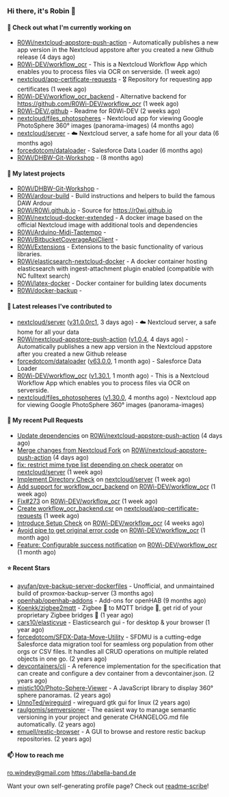 ### Hi there, it's Robin 👋

#### 👷 Check out what I'm currently working on

- [R0Wi/nextcloud-appstore-push-action](https://github.com/R0Wi/nextcloud-appstore-push-action) - Automatically publishes a new app version in the Nextcloud appstore after you created a new Github release (4 days ago)
- [R0Wi-DEV/workflow_ocr](https://github.com/R0Wi-DEV/workflow_ocr) - This is a Nextcloud Workflow App which enables you to process files via OCR on serverside. (1 week ago)
- [nextcloud/app-certificate-requests](https://github.com/nextcloud/app-certificate-requests) - 🎖 Repository for requesting app certificates (1 week ago)
- [R0Wi-DEV/workflow_ocr_backend](https://github.com/R0Wi-DEV/workflow_ocr_backend) - Alternative backend for https://github.com/R0Wi-DEV/workflow_ocr (1 week ago)
- [R0Wi-DEV/.github](https://github.com/R0Wi-DEV/.github) - Readme for R0Wi-DEV (2 weeks ago)
- [nextcloud/files_photospheres](https://github.com/nextcloud/files_photospheres) - Nextcloud app for viewing Google PhotoSphere 360° images (panorama-images) (4 months ago)
- [nextcloud/server](https://github.com/nextcloud/server) - ☁️ Nextcloud server, a safe home for all your data (6 months ago)
- [forcedotcom/dataloader](https://github.com/forcedotcom/dataloader) - Salesforce Data Loader (6 months ago)
- [R0Wi/DHBW-Git-Workshop](https://github.com/R0Wi/DHBW-Git-Workshop) -  (8 months ago)

#### 🌱 My latest projects

- [R0Wi/DHBW-Git-Workshop](https://github.com/R0Wi/DHBW-Git-Workshop) - 
- [R0Wi/ardour-build](https://github.com/R0Wi/ardour-build) - Build instructions and helpers to build the famous DAW Ardour
- [R0Wi/R0Wi.github.io](https://github.com/R0Wi/R0Wi.github.io) - Source for https://r0wi.github.io
- [R0Wi/nextcloud-docker-extended](https://github.com/R0Wi/nextcloud-docker-extended) - A docker image based on the official Nextcloud image with additional tools and dependencies
- [R0Wi/Arduino-Midi-Taptempo](https://github.com/R0Wi/Arduino-Midi-Taptempo) - 
- [R0Wi/BitbucketCoverageApiClient](https://github.com/R0Wi/BitbucketCoverageApiClient) - 
- [R0Wi/Extensions](https://github.com/R0Wi/Extensions) - Extensions to the basic functionality of various libraries.
- [R0Wi/elasticsearch-nextcloud-docker](https://github.com/R0Wi/elasticsearch-nextcloud-docker) - A docker container hosting elasticsearch with ingest-attachment plugin enabled (compatible with NC fulltext search)
- [R0Wi/latex-docker](https://github.com/R0Wi/latex-docker) - Docker container for building latex documents
- [R0Wi/docker-backup](https://github.com/R0Wi/docker-backup) - 

#### 🔭 Latest releases I've contributed to

- [nextcloud/server](https://github.com/nextcloud/server) ([v31.0.0rc1](https://github.com/nextcloud/server/releases/tag/v31.0.0rc1), 3 days ago) - ☁️ Nextcloud server, a safe home for all your data
- [R0Wi/nextcloud-appstore-push-action](https://github.com/R0Wi/nextcloud-appstore-push-action) ([v1.0.4](https://github.com/R0Wi/nextcloud-appstore-push-action/releases/tag/v1.0.4), 4 days ago) - Automatically publishes a new app version in the Nextcloud appstore after you created a new Github release
- [forcedotcom/dataloader](https://github.com/forcedotcom/dataloader) ([v63.0.0](https://github.com/forcedotcom/dataloader/releases/tag/v63.0.0), 1 month ago) - Salesforce Data Loader
- [R0Wi-DEV/workflow_ocr](https://github.com/R0Wi-DEV/workflow_ocr) ([v1.30.1](https://github.com/R0Wi-DEV/workflow_ocr/releases/tag/v1.30.1), 1 month ago) - This is a Nextcloud Workflow App which enables you to process files via OCR on serverside.
- [nextcloud/files_photospheres](https://github.com/nextcloud/files_photospheres) ([v1.30.0](https://github.com/nextcloud/files_photospheres/releases/tag/v1.30.0), 4 months ago) - Nextcloud app for viewing Google PhotoSphere 360° images (panorama-images)

#### 🔨 My recent Pull Requests

- [Update dependencies](https://github.com/R0Wi/nextcloud-appstore-push-action/pull/10) on [R0Wi/nextcloud-appstore-push-action](https://github.com/R0Wi/nextcloud-appstore-push-action) (4 days ago)
- [Merge changes from Nextcloud Fork](https://github.com/R0Wi/nextcloud-appstore-push-action/pull/9) on [R0Wi/nextcloud-appstore-push-action](https://github.com/R0Wi/nextcloud-appstore-push-action) (4 days ago)
- [fix: restrict mime type list depending on check operator](https://github.com/nextcloud/server/pull/50259) on [nextcloud/server](https://github.com/nextcloud/server) (1 week ago)
- [Implement Directory Check](https://github.com/nextcloud/server/pull/50258) on [nextcloud/server](https://github.com/nextcloud/server) (1 week ago)
- [Add support for workflow_ocr_backend](https://github.com/R0Wi-DEV/workflow_ocr/pull/291) on [R0Wi-DEV/workflow_ocr](https://github.com/R0Wi-DEV/workflow_ocr) (1 week ago)
- [Fix#273](https://github.com/R0Wi-DEV/workflow_ocr/pull/290) on [R0Wi-DEV/workflow_ocr](https://github.com/R0Wi-DEV/workflow_ocr) (1 week ago)
- [Create workflow_ocr_backend.csr](https://github.com/nextcloud/app-certificate-requests/pull/756) on [nextcloud/app-certificate-requests](https://github.com/nextcloud/app-certificate-requests) (1 week ago)
- [Introduce Setup Check](https://github.com/R0Wi-DEV/workflow_ocr/pull/289) on [R0Wi-DEV/workflow_ocr](https://github.com/R0Wi-DEV/workflow_ocr) (4 weeks ago)
- [Avoid pipe to get original error code](https://github.com/R0Wi-DEV/workflow_ocr/pull/288) on [R0Wi-DEV/workflow_ocr](https://github.com/R0Wi-DEV/workflow_ocr) (1 month ago)
- [Feature: Configurable success notification](https://github.com/R0Wi-DEV/workflow_ocr/pull/287) on [R0Wi-DEV/workflow_ocr](https://github.com/R0Wi-DEV/workflow_ocr) (1 month ago)

#### ⭐ Recent Stars

- [ayufan/pve-backup-server-dockerfiles](https://github.com/ayufan/pve-backup-server-dockerfiles) - Unofficial, and unmaintained build of proxmox-backup-server (3 months ago)
- [openhab/openhab-addons](https://github.com/openhab/openhab-addons) - Add-ons for openHAB (9 months ago)
- [Koenkk/zigbee2mqtt](https://github.com/Koenkk/zigbee2mqtt) - Zigbee 🐝 to MQTT bridge 🌉, get rid of your proprietary Zigbee bridges 🔨 (1 year ago)
- [cars10/elasticvue](https://github.com/cars10/elasticvue) - Elasticsearch gui - for desktop &amp; your browser (1 year ago)
- [forcedotcom/SFDX-Data-Move-Utility](https://github.com/forcedotcom/SFDX-Data-Move-Utility) - SFDMU is a cutting-edge Salesforce data migration tool for seamless org population from other orgs or CSV files. It handles all CRUD operations on multiple related objects in one go. (2 years ago)
- [devcontainers/cli](https://github.com/devcontainers/cli) - A reference implementation for the specification that can create and configure a dev container from a devcontainer.json. (2 years ago)
- [mistic100/Photo-Sphere-Viewer](https://github.com/mistic100/Photo-Sphere-Viewer) - A JavaScript library to display 360° sphere panoramas. (2 years ago)
- [UnnoTed/wireguird](https://github.com/UnnoTed/wireguird) - wireguard gtk gui for linux (2 years ago)
- [raulgomis/semversioner](https://github.com/raulgomis/semversioner) - The easiest way to manage semantic versioning in your project and generate CHANGELOG.md file automatically. (2 years ago)
- [emuell/restic-browser](https://github.com/emuell/restic-browser) - A GUI to browse and restore restic backup repositories. (2 years ago)

#### 📫 How to reach me
[ro.windey@gmail.com](mailto:ro.windey@gmailcom)
https://labella-band.de

Want your own self-generating profile page? Check out [readme-scribe](https://github.com/muesli/readme-scribe)!